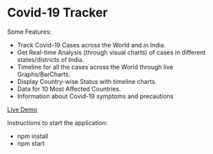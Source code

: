 # Covid-19 Tracker

Some Features:
- Track Covid-19 Cases across the World and in India.
- Get Real-time Analysis (through visual charts) of cases in different states/districts of India.
- Timeline for all the cases across the World through live Graphs/BarCharts.
- Display Country-wise Status with timeline charts.
- Data for 10 Most Affected Countries.
- Information about Covid-19 symptoms and precautions

[Live Demo](https://covid19-tracker-ab8a0.web.app)

Instructions to start the application:
- npm install
- npm start